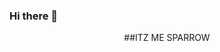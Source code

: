 ### Hi there 👋
<p align="center">
##ITZ ME SPARROW
<!--




##- 🧧 I’m currently working on jarvis script
##- 🧧 I’m currently learning JavaScript



##- 📲 Contact me through
> [`http://wa.me/919947291867`]


-->
